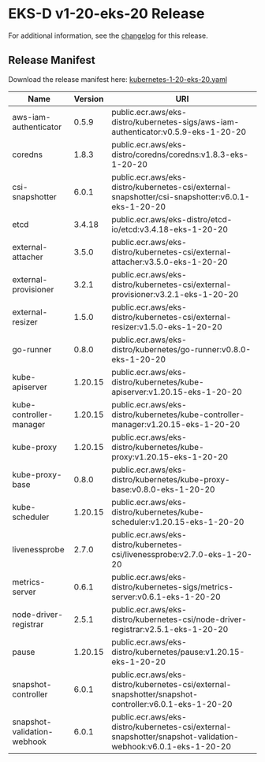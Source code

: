 # EKS-D v1-20-eks-20 Release

For additional information, see the [changelog](CHANGELOG-v1-20-eks-20.md) for this release.

## Release Manifest
Download the release manifest here: [kubernetes-1-20-eks-20.yaml](https://distro.eks.amazonaws.com/kubernetes-1-20/kubernetes-1-20-eks-20.yaml)

| Name | Version | URI |
|------|---------|-----|
| aws-iam-authenticator | 0.5.9 | public.ecr.aws/eks-distro/kubernetes-sigs/aws-iam-authenticator:v0.5.9-eks-1-20-20 |
| coredns | 1.8.3 | public.ecr.aws/eks-distro/coredns/coredns:v1.8.3-eks-1-20-20 |
| csi-snapshotter | 6.0.1 | public.ecr.aws/eks-distro/kubernetes-csi/external-snapshotter/csi-snapshotter:v6.0.1-eks-1-20-20 |
| etcd | 3.4.18 | public.ecr.aws/eks-distro/etcd-io/etcd:v3.4.18-eks-1-20-20 |
| external-attacher | 3.5.0 | public.ecr.aws/eks-distro/kubernetes-csi/external-attacher:v3.5.0-eks-1-20-20 |
| external-provisioner | 3.2.1 | public.ecr.aws/eks-distro/kubernetes-csi/external-provisioner:v3.2.1-eks-1-20-20 |
| external-resizer | 1.5.0 | public.ecr.aws/eks-distro/kubernetes-csi/external-resizer:v1.5.0-eks-1-20-20 |
| go-runner | 0.8.0 | public.ecr.aws/eks-distro/kubernetes/go-runner:v0.8.0-eks-1-20-20 |
| kube-apiserver | 1.20.15 | public.ecr.aws/eks-distro/kubernetes/kube-apiserver:v1.20.15-eks-1-20-20 |
| kube-controller-manager | 1.20.15 | public.ecr.aws/eks-distro/kubernetes/kube-controller-manager:v1.20.15-eks-1-20-20 |
| kube-proxy | 1.20.15 | public.ecr.aws/eks-distro/kubernetes/kube-proxy:v1.20.15-eks-1-20-20 |
| kube-proxy-base | 0.8.0 | public.ecr.aws/eks-distro/kubernetes/kube-proxy-base:v0.8.0-eks-1-20-20 |
| kube-scheduler | 1.20.15 | public.ecr.aws/eks-distro/kubernetes/kube-scheduler:v1.20.15-eks-1-20-20 |
| livenessprobe | 2.7.0 | public.ecr.aws/eks-distro/kubernetes-csi/livenessprobe:v2.7.0-eks-1-20-20 |
| metrics-server | 0.6.1 | public.ecr.aws/eks-distro/kubernetes-sigs/metrics-server:v0.6.1-eks-1-20-20 |
| node-driver-registrar | 2.5.1 | public.ecr.aws/eks-distro/kubernetes-csi/node-driver-registrar:v2.5.1-eks-1-20-20 |
| pause | 1.20.15 | public.ecr.aws/eks-distro/kubernetes/pause:v1.20.15-eks-1-20-20 |
| snapshot-controller | 6.0.1 | public.ecr.aws/eks-distro/kubernetes-csi/external-snapshotter/snapshot-controller:v6.0.1-eks-1-20-20 |
| snapshot-validation-webhook | 6.0.1 | public.ecr.aws/eks-distro/kubernetes-csi/external-snapshotter/snapshot-validation-webhook:v6.0.1-eks-1-20-20 |
